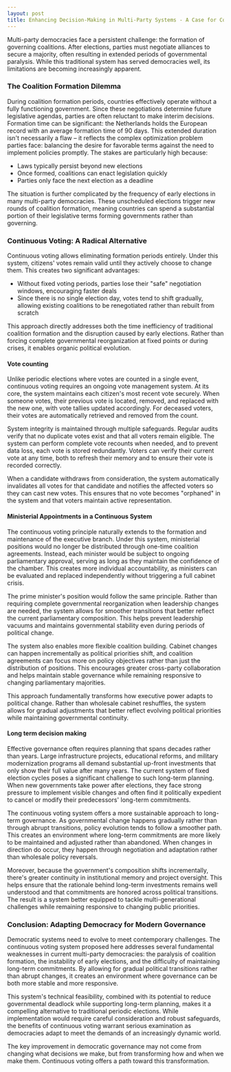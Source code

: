 ```yaml
---
layout: post
title: Enhancing Decision-Making in Multi-Party Systems - A Case for Continuous Voting
---
```


Multi-party democracies face a persistent challenge: the formation of governing coalitions. After elections, parties must negotiate alliances to secure a majority, often resulting in extended periods of governmental paralysis. While this traditional system has served democracies well, its limitations are becoming increasingly apparent.

### The Coalition Formation Dilemma

During coalition formation periods, countries effectively operate without a fully functioning government. Since these negotiations determine future legislative agendas, parties are often reluctant to make interim decisions. Formation time can be significant: the Netherlands holds the European record with an average formation time of 90 days. This extended duration isn't necessarily a flaw – it reflects the complex optimization problem parties face: balancing the desire for favorable terms against the need to implement policies promptly.
The stakes are particularly high because:
- Laws typically persist beyond new elections
- Once formed, coalitions can enact legislation quickly
- Parties only face the next election as a deadline

The situation is further complicated by the frequency of early elections in many multi-party democracies. These unscheduled elections trigger new rounds of coalition formation, meaning countries can spend a substantial portion of their legislative terms forming governments rather than governing.

### Continuous Voting: A Radical Alternative

Continuous voting allows eliminating formation periods entirely. Under this system, citizens' votes remain valid until they actively choose to change them. This creates two significant advantages:
- Without fixed voting periods, parties lose their "safe" negotiation windows, encouraging faster deals
- Since there is no single election day, votes tend to shift gradually, allowing existing coalitions to be renegotiated rather than rebuilt from scratch

This approach directly addresses both the time inefficiency of traditional coalition formation and the disruption caused by early elections. Rather than forcing complete governmental reorganization at fixed points or during crises, it enables organic political evolution.

#### Vote counting

Unlike periodic elections where votes are counted in a single event, continuous voting requires an ongoing vote management system. At its core, the system maintains each citizen's most recent vote securely. When someone votes, their previous vote is located, removed, and replaced with the new one, with vote tallies updated accordingly. For deceased voters, their votes are automatically retrieved and removed from the count.

System integrity is maintained through multiple safeguards. Regular audits verify that no duplicate votes exist and that all voters remain eligible. The system can perform complete vote recounts when needed, and to prevent data loss, each vote is stored redundantly. Voters can verify their current vote at any time, both to refresh their memory and to ensure their vote is recorded correctly.

When a candidate withdraws from consideration, the system automatically invalidates all votes for that candidate and notifies the affected voters so they can cast new votes. This ensures that no vote becomes "orphaned" in the system and that voters maintain active representation.

#### Ministerial Appointments in a Continuous System

The continuous voting principle naturally extends to the formation and maintenance of the executive branch. Under this system, ministerial positions would no longer be distributed through one-time coalition agreements. Instead, each minister would be subject to ongoing parliamentary approval, serving as long as they maintain the confidence of the chamber. This creates more individual accountability, as ministers can be evaluated and replaced independently without triggering a full cabinet crisis.

The prime minister's position would follow the same principle. Rather than requiring complete governmental reorganization when leadership changes are needed, the system allows for smoother transitions that better reflect the current parliamentary composition. This helps prevent leadership vacuums and maintains governmental stability even during periods of political change.

The system also enables more flexible coalition building. Cabinet changes can happen incrementally as political priorities shift, and coalition agreements can focus more on policy objectives rather than just the distribution of positions. This encourages greater cross-party collaboration and helps maintain stable governance while remaining responsive to changing parliamentary majorities.

This approach fundamentally transforms how executive power adapts to political change. Rather than wholesale cabinet reshuffles, the system allows for gradual adjustments that better reflect evolving political priorities while maintaining governmental continuity.

#### Long term decision making
Effective governance often requires planning that spans decades rather than years. Large infrastructure projects, educational reforms, and military modernization programs all demand substantial up-front investments that only show their full value after many years. The current system of fixed election cycles poses a significant challenge to such long-term planning. When new governments take power after elections, they face strong pressure to implement visible changes and often find it politically expedient to cancel or modify their predecessors' long-term commitments.

The continuous voting system offers a more sustainable approach to long-term governance. As governmental change happens gradually rather than through abrupt transitions, policy evolution tends to follow a smoother path. This creates an environment where long-term commitments are more likely to be maintained and adjusted rather than abandoned. When changes in direction do occur, they happen through negotiation and adaptation rather than wholesale policy reversals.

Moreover, because the government's composition shifts incrementally, there's greater continuity in institutional memory and project oversight. This helps ensure that the rationale behind long-term investments remains well understood and that commitments are honored across political transitions. The result is a system better equipped to tackle multi-generational challenges while remaining responsive to changing public priorities.

### Conclusion: Adapting Democracy for Modern Governance
Democratic systems need to evolve to meet contemporary challenges. The continuous voting system proposed here addresses several fundamental weaknesses in current multi-party democracies: the paralysis of coalition formation, the instability of early elections, and the difficulty of maintaining long-term commitments. By allowing for gradual political transitions rather than abrupt changes, it creates an environment where governance can be both more stable and more responsive.

This system's technical feasibility, combined with its potential to reduce governmental deadlock while supporting long-term planning, makes it a compelling alternative to traditional periodic elections. While implementation would require careful consideration and robust safeguards, the benefits of continuous voting warrant serious examination as democracies adapt to meet the demands of an increasingly dynamic world.

The key improvement in democratic governance may not come from changing what decisions we make, but from transforming how and when we make them. Continuous voting offers a path toward this transformation.